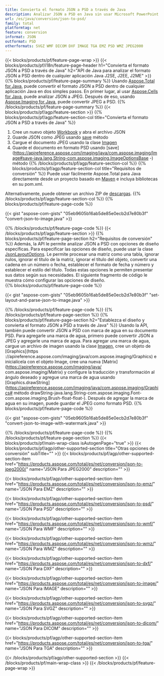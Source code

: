 ```yaml
---
title: Convierta el formato JSON a PSD a través de Java
description: Analizar JSON a PSD en Java sin usar Microsoft PowerPoint
url: /es/java/conversion/json-to-psd/
family: total
platformtag: net
feature: conversion
informat: JSON
outformat: PSD
otherformats: SVGZ WMF DICOM DXF IMAGE TGA EMZ PSD WMZ JPEG2000
---
```

{{< blocks/products/pf/feature-page-wrap >}}
{{< blocks/products/pf/i18n/feature-page-header h1="Convierta el formato JSON a PSD a través de Java" h2="API de Java para analizar el formato JSON a PSD dentro de cualquier aplicación Java J2SE, J2EE, J2ME" >}}
{{% blocks/products/pf/feature-page-summary %}}
Usando [Aspose.Total for Java](https://products.aspose.com/total/java/), puede convertir el formato JSON a PSD dentro de cualquier aplicación Java en dos simples pasos. En primer lugar, al usar [Aspose.Cells for Java](https://products.aspose.com/cells/java/), puede analizar JSON a JPEG. Después de eso, usando [Aspose.Imaging for Java](https://products.aspose.com/imaging/java/), puede convertir JPEG a PSD.
{{% /blocks/products/pf/feature-page-summary  %}}
{{< blocks/products/pf/agp/feature-section >}}
{{% blocks/products/pf/agp/feature-section-col title="Convierta el formato JSON a PSD a través de Java" %}}
1. Cree un nuevo objeto [Workbook](https://apireference.aspose.com/cells/java/com.aspose.cells/Workbook) y abra el archivo JSON
2. Guarde JSON como JPEG usando [save](https://apireference.aspose.com/cells/java/com.aspose.cells/workbook#save(java.lang.String,%20com.aspose.cells.SaveOptions)) método
3. Cargue el documento JPEG usando la clase [Imagen](https://apireference.aspose.com/imaging/java/com.aspose.imaging/Image)
4. Guarde el documento en formato PSD usando [save](https://apireference.aspose.com/imaging/java/com.aspose.imaging/Image#save-java.lang.String-com.aspose.imaging.ImageOptionsBase -) método
{{% /blocks/products/pf/agp/feature-section-col %}}
{{% blocks/products/pf/agp/feature-section-col title="Requisitos de conversión" %}}
Puede usar fácilmente Aspose.Total para Java directamente desde un proyecto basado en [Maven](https://repository.aspose.com/webapp/#/artifacts/browse/tree/General/repo/com/aspose/aspose-total) e incluya bibliotecas en su pom.xml.

Alternativamente, puede obtener un archivo ZIP de [descargas](https://downloads.aspose.com/total/java).
{{% /blocks/products/pf/agp/feature-section-col %}}
{{% blocks/products/pf/feature-page-code %}}

{{< gist "aspose-com-gists" "05eb9605b16ab5de85e0ecb2d7e80b3f" "convert-json-to-image.java" >}}


{{% /blocks/products/pf/feature-page-code %}}
{{< /blocks/products/pf/agp/feature-section >}}
{{% blocks/products/pf/feature-page-section  h2="Requisitos de conversión" %}}
Además, la API le permite analizar JSON a PSD con opciones de diseño específicas. Para especificar las opciones de diseño, puede usar la clase [JsonLayoutOptions](https://apireference.aspose.com/cells/java/com.aspose.cells/jsonlayoutoptions). Le permite procesar una matriz como una tabla, ignorar nulos, ignorar el título de la matriz, ignorar el título del objeto, convertir una cadena en un número o fecha, establecer el formato de fecha y número y establecer el estilo del título. Todas estas opciones le permiten presentar sus datos según sus necesidades. El siguiente fragmento de código le muestra cómo configurar las opciones de diseño.  
{{% blocks/products/pf/feature-page-code %}}

{{< gist "aspose-com-gists" "05eb9605b16ab5de85e0ecb2d7e80b3f" "set-layout-and-parse-json-to-image.java" >}}

{{% /blocks/products/pf/feature-page-code  %}}
{{% /blocks/products/pf/feature-page-section %}}
{{% blocks/products/pf/feature-page-section  h2="Establezca el diseño y convierta el formato JSON a PSD a través de Java" %}}
Usando la API, también puede convertir JSON a PSD con marca de agua en su documento PSD. Para agregarle una marca de agua, primero puede convertir JSON a JPEG y agregarle una marca de agua. Para agregar una marca de agua, cargue un archivo de imagen usando la clase [Imagen](https://apireference.aspose.com/imaging/java/com.aspose.imaging/Image), cree un objeto de [Graphics](https ://apireference.aspose.com/imaging/java/com.aspose.imaging/Graphics) e inicialícela con el objeto Image, cree una nueva [Matrix](https://apireference.aspose.com/imaging/java/ com.aspose.imaging/Matrix) y configure la traducción y transformación al ángulo deseado y agregue una marca de agua usando [Graphics.drawString](https://apireference.aspose.com/imaging/java/com.aspose.imaging/Graphics# método drawString-java.lang.String-com.aspose.imaging.Font-com.aspose.imaging.Brush-float-float-). Después de agregar la marca de agua en su imagen, puede guardar el JPEG como formato PSD. 
{{% blocks/products/pf/feature-page-code %}}

{{< gist "aspose-com-gists" "05eb9605b16ab5de85e0ecb2d7e80b3f" "convert-json-to-image-with-watermark.java" >}}

{{% /blocks/products/pf/feature-page-code  %}}
{{% /blocks/products/pf/feature-page-section %}}
{{< blocks/products/pf/main-wrap-class isAutogenPage="true" >}}
{{< blocks/products/pf/agp/other-supported-section title="Otras opciones de conversión" subTitle="" >}}
{{< blocks/products/pf/agp/other-supported-section-item href="https://products.aspose.com/total/es/net/conversion/json-to-jpeg2000/" name="JSON Para JPEG2000" description="" >}}

{{< blocks/products/pf/agp/other-supported-section-item href="https://products.aspose.com/total/es/net/conversion/json-to-emz/" name="JSON Para EMZ" description="" >}}

{{< blocks/products/pf/agp/other-supported-section-item href="https://products.aspose.com/total/es/net/conversion/json-to-psd/" name="JSON Para PSD" description="" >}}

{{< blocks/products/pf/agp/other-supported-section-item href="https://products.aspose.com/total/es/net/conversion/json-to-wmf/" name="JSON Para WMF" description="" >}}

{{< blocks/products/pf/agp/other-supported-section-item href="https://products.aspose.com/total/es/net/conversion/json-to-wmz/" name="JSON Para WMZ" description="" >}}

{{< blocks/products/pf/agp/other-supported-section-item href="https://products.aspose.com/total/es/net/conversion/json-to-dxf/" name="JSON Para DXF" description="" >}}

{{< blocks/products/pf/agp/other-supported-section-item href="https://products.aspose.com/total/es/net/conversion/json-to-image/" name="JSON Para IMAGE" description="" >}}

{{< blocks/products/pf/agp/other-supported-section-item href="https://products.aspose.com/total/es/net/conversion/json-to-svgz/" name="JSON Para SVGZ" description="" >}}

{{< blocks/products/pf/agp/other-supported-section-item href="https://products.aspose.com/total/es/net/conversion/json-to-dicom/" name="JSON Para DICOM" description="" >}}

{{< blocks/products/pf/agp/other-supported-section-item href="https://products.aspose.com/total/es/net/conversion/json-to-tga/" name="JSON Para TGA" description="" >}}


{{< /blocks/products/pf/agp/other-supported-section >}}
{{< /blocks/products/pf/main-wrap-class >}}
{{< /blocks/products/pf/feature-page-wrap >}}